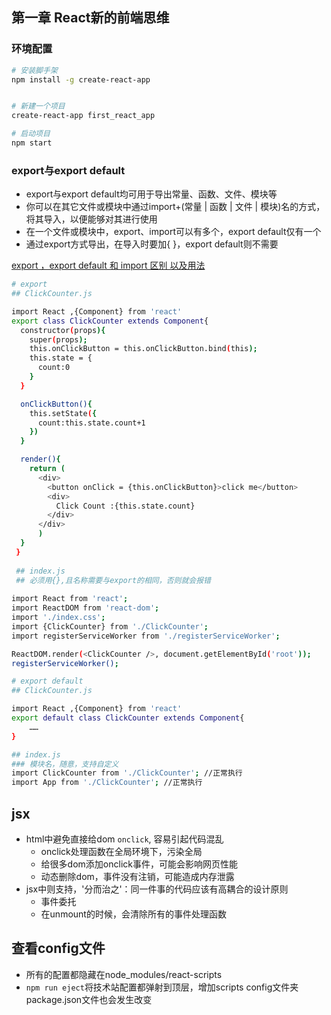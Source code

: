 ## 第一章 React新的前端思维
### 环境配置
```bash
# 安装脚手架
npm install -g create-react-app


# 新建一个项目
create-react-app first_react_app

# 启动项目
npm start

```
### export与export default
- export与export default均可用于导出常量、函数、文件、模块等
- 你可以在其它文件或模块中通过import+(常量 | 函数 | 文件 | 模块)名的方式，将其导入，以便能够对其进行使用
- 在一个文件或模块中，export、import可以有多个，export default仅有一个
- 通过export方式导出，在导入时要加{ }，export default则不需要  

[export ，export default 和 import 区别 以及用法](https://www.cnblogs.com/xiaotanke/p/7448383.html)
```bash
# export
## ClickCounter.js

import React ,{Component} from 'react'
export class ClickCounter extends Component{
  constructor(props){
    super(props);
    this.onClickButton = this.onClickButton.bind(this);
    this.state = {
      count:0
    }
  }

  onClickButton(){
    this.setState({
      count:this.state.count+1
    })
  }

  render(){
    return (
      <div>
        <button onClick = {this.onClickButton}>click me</button>
        <div>
          Click Count :{this.state.count}
        </div>
      </div>
      )
  }
 }
 
 ## index.js
 ## 必须用{},且名称需要与export的相同，否则就会报错
 
import React from 'react';
import ReactDOM from 'react-dom';
import './index.css';
import {ClickCounter} from './ClickCounter';
import registerServiceWorker from './registerServiceWorker';

ReactDOM.render(<ClickCounter />, document.getElementById('root'));
registerServiceWorker();

```

```bash
# export default
## ClickCounter.js

import React ,{Component} from 'react'
export default class ClickCounter extends Component{
    ……
}

## index.js
### 模块名，随意，支持自定义
import ClickCounter from './ClickCounter'; //正常执行
import App from './ClickCounter'; //正常执行
```

## jsx
- html中避免直接给dom `onclick`, 容易引起代码混乱
  - onclick处理函数在全局环境下，污染全局
  - 给很多dom添加onclick事件，可能会影响网页性能
  - 动态删除dom，事件没有注销，可能造成内存泄露
- jsx中则支持，'分而治之'：同一件事的代码应该有高耦合的设计原则
  - 事件委托
  - 在unmount的时候，会清除所有的事件处理函数

## 查看config文件
- 所有的配置都隐藏在node_modules/react-scripts
- `npm run eject`将技术站配置都弹射到顶层，增加scripts config文件夹 package.json文件也会发生改变